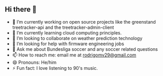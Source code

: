 ## Hi there 👋



- 🔭 I’m currently working on open source projects like the greenstand treetracker-api and the treetracker-admin-client
- 🌱 I’m currently learning cloud computing principles.
- 👯 I’m looking to collaborate on weather prediction technology
- 🤔 I’m looking for help with firmware engineering jobs
- 💬 Ask me about Bundesliga soccer and any soccer related questions
- 📫 How to reach me: email me at rodrigomv29@gmail.com
- 😄 Pronouns: He/him
- ⚡ Fun fact: I love listening to 90's music.

